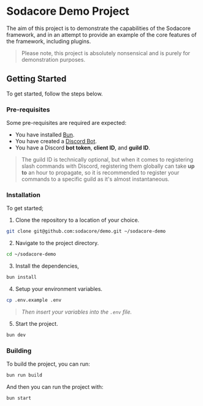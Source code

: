 # Sodacore Demo Project

The aim of this project is to demonstrate the capabilities of the Sodacore framework, and in an attempt to provide an example of the core features of the framework, including plugins.

> Please note, this project is absolutely nonsensical and is purely for demonstration purposes.

## Getting Started

To get started, follow the steps below.

### Pre-requisites

Some pre-requisites are required are expected:
- You have installed [Bun](https://bun.sh/).
- You have created a [Discord Bot](https://discord.com/developers/applications).
- You have a Discord **bot token**, **client ID**, and **guild ID**.

> The guild ID is technically optional, but when it comes to registering slash commands with Discord, registering them globally can take **up to** an hour to propagate, so it is recommended to register your commands to a specific guild as it's almost instantaneous.

### Installation

To get started;

1. Clone the repository to a location of your choice.
```bash
git clone git@github.com:sodacore/demo.git ~/sodacore-demo
```

2. Navigate to the project directory.
```bash
cd ~/sodacore-demo
```

3. Install the dependencies,
```bash
bun install
```

4. Setup your environment variables.
```bash
cp .env.example .env
```
> _Then insert your variables into the `.env` file._

5. Start the project.
```bash
bun dev
```

### Building

To build the project, you can run:
```bash
bun run build
```

And then you can run the project with:
```bash
bun start
```

